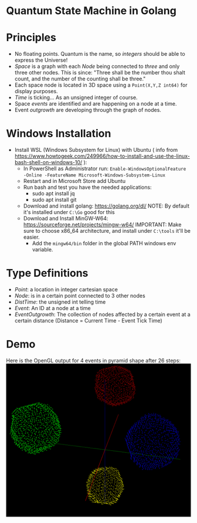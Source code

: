 # Quantum State Machine in Golang

# Principles
- No floating points. Quantum is the name, so *integers* should be able to express the Universe!
- *Space* is a graph with each *Node* being connected to *three* and only three other nodes. This is since: "Three shall be the number thou shalt count, and the number of the counting shall be three."
- Each space node is located in 3D space using a `Point(X,Y,Z int64)` for display purposes.
- *Time* is ticking... As an unsigned integer of course.
- Space *events* are identified and are happening on a node at a time.
- Event *outgrowth* are developing through the graph of nodes.

# Windows Installation
- Install WSL (Windows Subsystem for Linux) with Ubuntu ( info from https://www.howtogeek.com/249966/how-to-install-and-use-the-linux-bash-shell-on-windows-10/ ):
  - In PowerShell as Administrator run: `Enable-WindowsOptionalFeature -Online -FeatureName Microsoft-Windows-Subsystem-Linux`
  - Restart and in Microsoft Store add Ubuntu
  - Run bash and test you have the needed applications:
    - sudo apt install jq
    - sudo apt install git
  - Download and install golang: https://golang.org/dl/ NOTE: By default it's installed under `C:\Go` good for this
  - Download and Install MinGW-W64: https://sourceforge.net/projects/mingw-w64/ IMPORTANT: Make sure to choose x86_64 architecture, and install under `C:\tools` it\'ll be easier.
    - Add the `mingw64/bin` folder in the global PATH windows env variable.


# Type Definitions

- *Point*: a location in integer cartesian space
- *Node*: is in a certain point connected to 3 other nodes
- *DistTime*: the unsigned int telling time
- *Event*: An ID at a node at a time
- *EventOutgrowth*: The collection of nodes affected by a certain event at a certain distance (Distance = Current Time - Event Tick Time)

# Demo

Here is the OpenGL output for 4 events in pyramid shape after 26 steps:
![](https://github.com/freddy33/qsm-go/raw/master/docs/screenshot1.png)
